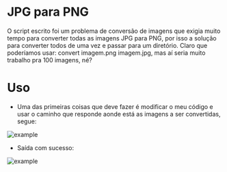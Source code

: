 # JPG para PNG

O script escrito foi um problema de conversão de imagens que exigia muito tempo para converter todas as imagens JPG para PNG, por isso a solução para converter todos de uma vez e passar para um diretório. Claro que poderíamos usar: convert imagem.png imagem.jpg, mas aí seria muito trabalho pra 100 imagens, né? 

# Uso

- Uma das primeiras coisas que deve fazer é modificar o meu código e usar o caminho que responde aonde está as imagens a ser convertidas, segue:

![example](https://i.imgur.com/OD9vJi9.png)

- Saída com sucesso:

![example](https://i.imgur.com/ZTDvqbV.png)
